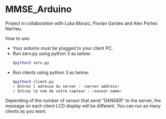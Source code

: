 # MMSE_Arduino

Project in collaboration with Luka Moraiz, Florian Gardes and Alex Portes Narrieu.

How to use:
* Your arduino must be plugged to your client PC.
* Run serv.py using python 3 as below:
  ```bash
  $python3 serv.py
  ```
* Run clients using python 3 as below:
  ```bash
  $python3 client.py
  > Entrez l adresse du server : <server address>
  > Entrez le nom de votre capteur : <sensor name>
  ```

Depending of the number of sensor that send "DANGER" to the server, the message on each
client LCD display will be different. 
You can run as many clients as you want.
